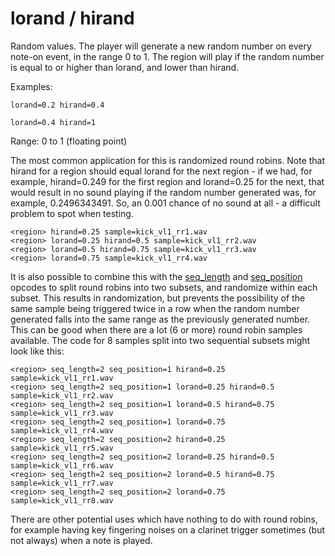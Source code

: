 # lorand / hirand

Random values. The player will generate a new random number on every note-on event,
in the range 0 to 1. The region will play if the random number is equal to or
higher than lorand, and lower than hirand.

Examples:

```
lorand=0.2 hirand=0.4

lorand=0.4 hirand=1
```

Range: 0 to 1 (floating point)

The most common application for this is randomized round robins. Note that hirand
for a region should equal lorand for the next region - if we had, for example,
hirand=0.249 for the first region and lorand=0.25 for the next, that would result
in no sound playing if the random number generated was, for example, 0.2496343491.
So, an 0.001 chance of no sound at all - a difficult problem to spot when testing.

```
<region> hirand=0.25 sample=kick_vl1_rr1.wav
<region> lorand=0.25 hirand=0.5 sample=kick_vl1_rr2.wav
<region> lorand=0.5 hirand=0.75 sample=kick_vl1_rr3.wav
<region> lorand=0.75 sample=kick_vl1_rr4.wav
```

It is also possible to combine this with the [seq_length](/opcodes/sfz_1/seq_length)
and [seq_position](/opcodes/sfz_1/seq_position) opcodes to split round robins
into two subsets, and randomize within each subset. This results in randomization,
but prevents the possibility of the same sample being triggered twice in a row
when the random number generated falls into the same range as the previously
generated number. This can be good when there are a lot (6 or more) round robin
samples available. The code for 8 samples split into two sequential subsets might
look like this:

```
<region> seq_length=2 seq_position=1 hirand=0.25 sample=kick_vl1_rr1.wav
<region> seq_length=2 seq_position=1 lorand=0.25 hirand=0.5 sample=kick_vl1_rr2.wav
<region> seq_length=2 seq_position=1 lorand=0.5 hirand=0.75 sample=kick_vl1_rr3.wav
<region> seq_length=2 seq_position=1 lorand=0.75 sample=kick_vl1_rr4.wav
<region> seq_length=2 seq_position=2 hirand=0.25 sample=kick_vl1_rr5.wav
<region> seq_length=2 seq_position=2 lorand=0.25 hirand=0.5 sample=kick_vl1_rr6.wav
<region> seq_length=2 seq_position=2 lorand=0.5 hirand=0.75 sample=kick_vl1_rr7.wav
<region> seq_length=2 seq_position=2 lorand=0.75 sample=kick_vl1_rr8.wav
```

There are other potential uses which have nothing to do with round robins, for
example having key fingering noises on a clarinet trigger sometimes
(but not always) when a note is played.
